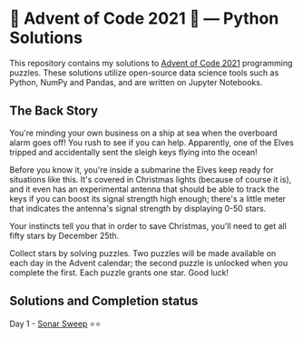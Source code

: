 # 🎅 Advent of Code 2021 🎄 — Python Solutions

This repository contains my solutions to [Advent of Code 2021](https://adventofcode.com/) programming puzzles. These solutions utilize open-source data science tools such as Python, NumPy and Pandas, and are written on Jupyter Notebooks.


The Back Story
-----
You're minding your own business on a ship at sea when the overboard alarm goes off! You rush to see if you can help. Apparently, one of the Elves tripped and accidentally sent the sleigh keys flying into the ocean!

Before you know it, you're inside a submarine the Elves keep ready for situations like this. It's covered in Christmas lights (because of course it is), and it even has an experimental antenna that should be able to track the keys if you can boost its signal strength high enough; there's a little meter that indicates the antenna's signal strength by displaying 0-50 stars.

Your instincts tell you that in order to save Christmas, you'll need to get all fifty stars by December 25th.

Collect stars by solving puzzles. Two puzzles will be made available on each day in the Advent calendar; the second puzzle is unlocked when you complete the first. Each puzzle grants one star. Good luck!


Solutions and Completion status
-----
Day 1 - [Sonar Sweep](https://github.com/ruthgn/Advent-of-Code-2021/blob/main/Day%201/Day%201%20Solution.ipynb) ⭐⭐

